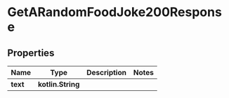 
# GetARandomFoodJoke200Response

## Properties
Name | Type | Description | Notes
------------ | ------------- | ------------- | -------------
**text** | **kotlin.String** |  | 



